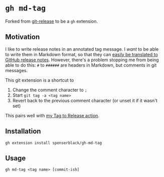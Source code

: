# `gh md-tag`

Forked from [git-release](https://github.com/spenserblack/git-release)
to be a `gh` extension.

## Motivation

I like to write release notes in an annotated tag message.
I *want* to be able to write them in Markdown format, so that
they can [easily be translated to GitHub release notes][tag-to-release].
However, there's a problem stopping me from being able to do this:
`#` to `######` are headers in Markdown, but comments in git messages.

This git extension is a shortcut to

1. Change the comment character to `;`
2. Start `git tag -a <tag name>`
3. Revert back to the previous comment character (or unset it if it wasn't set)

This pairs well with [my Tag to Release action][release-action].

## Installation

```shell
gh extension install spenserblack/gh-md-tag
```

## Usage

```
gh md-tag <tag name> [commit-ish]
```

[tag-to-release]: ./.github/workflows/release.yml
[release-action]: https://github.com/marketplace/actions/tag-to-release
